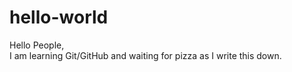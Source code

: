 # hello-world

Hello People,    
I am learning Git/GitHub and waiting for pizza as I write this down.
